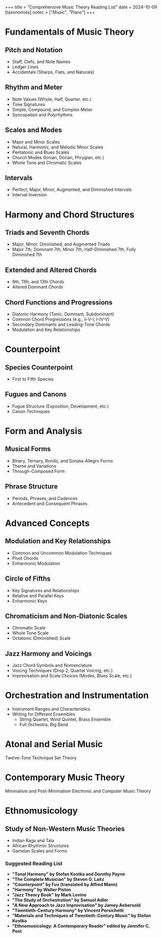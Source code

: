 +++
title = "Comprehensive Music Theory Reading List"
date = 2024-10-09
[taxonomies]
notec = ["Music", "Piano"]
+++

# Fundamentals of Music Theory

## Pitch and Notation
- Staff, Clefs, and Note Names
- Ledger Lines
- Accidentals (Sharps, Flats, and Naturals)

## Rhythm and Meter
- Note Values (Whole, Half, Quarter, etc.)
- Time Signatures
- Simple, Compound, and Complex Meter
- Syncopation and Polyrhythms

## Scales and Modes
- Major and Minor Scales
- Natural, Harmonic, and Melodic Minor Scales
- Pentatonic and Blues Scales
- Church Modes (Ionian, Dorian, Phrygian, etc.)
- Whole Tone and Chromatic Scales

## Intervals
- Perfect, Major, Minor, Augmented, and Diminished Intervals
- Interval Inversion

# Harmony and Chord Structures

## Triads and Seventh Chords
- Major, Minor, Diminished, and Augmented Triads
- Major 7th, Dominant 7th, Minor 7th, Half-Diminished 7th, Fully Diminished 7th

## Extended and Altered Chords
- 9th, 11th, and 13th Chords
- Altered Dominant Chords

## Chord Functions and Progressions
- Diatonic Harmony (Tonic, Dominant, Subdominant)
- Common Chord Progressions (e.g., ii-V-I, I-IV-V)
- Secondary Dominants and Leading-Tone Chords
- Modulation and Key Relationships

# Counterpoint

## Species Counterpoint
- First to Fifth Species

## Fugues and Canons
- Fugue Structure (Exposition, Development, etc.)
- Canon Techniques

# Form and Analysis

## Musical Forms
- Binary, Ternary, Rondo, and Sonata-Allegro Forms
- Theme and Variations
- Through-Composed Form

## Phrase Structure
- Periods, Phrases, and Cadences
- Antecedent and Consequent Phrases

# Advanced Concepts

## Modulation and Key Relationships
- Common and Uncommon Modulation Techniques
- Pivot Chords
- Enharmonic Modulation

## Circle of Fifths
- Key Signatures and Relationships
- Relative and Parallel Keys
- Enharmonic Keys

## Chromaticism and Non-Diatonic Scales
- Chromatic Scale
- Whole Tone Scale
- Octatonic (Diminished) Scale

## Jazz Harmony and Voicings
- Jazz Chord Symbols and Nomenclature
- Voicing Techniques (Drop 2, Quartal Voicing, etc.)
- Improvisation and Scale Choices (Modes, Blues Scale, etc.)

# Orchestration and Instrumentation

- Instrument Ranges and Characteristics
- Writing for Different Ensembles
  - String Quartet, Wind Quintet, Brass Ensemble
  - Full Orchestra, Big Band

# Atonal and Serial Music

Twelve-Tone Technique
Set Theory

# Contemporary Music Theory

Minimalism and Post-Minimalism
Electronic and Computer Music Theory

# Ethnomusicology

## Study of Non-Western Music Theories
- Indian Raga and Tala
- African Rhythmic Structures
- Gamelan Scales and Forms

### Suggested Reading List
- **"Tonal Harmony" by Stefan Kostka and Dorothy Payne**
- **"The Complete Musician" by Steven G. Laitz**
- **"Counterpoint" by Fux (translated by Alfred Mann)**
- **"Harmony" by Walter Piston**
- **"Jazz Theory Book" by Mark Levine**
- **"The Study of Orchestration" by Samuel Adler**
- **"A New Approach to Jazz Improvisation" by Jamey Aebersold**
- **"Twentieth-Century Harmony" by Vincent Persichetti**
- **"Materials and Techniques of Twentieth-Century Music" by Stefan Kostka**
- **"Ethnomusicology: A Contemporary Reader" edited by Jennifer C. Post**
